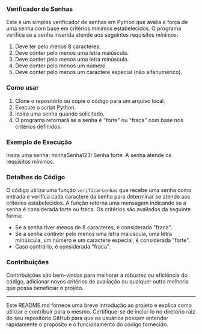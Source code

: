 ### Verificador de Senhas

Este é um simples verificador de senhas em Python que avalia a força de uma senha com base em critérios mínimos estabelecidos. O programa verifica se a senha inserida atende aos seguintes requisitos mínimos:

1. Deve ter pelo menos 8 caracteres.
2. Deve conter pelo menos uma letra maiúscula.
3. Deve conter pelo menos uma letra minúscula.
4. Deve conter pelo menos um número.
5. Deve conter pelo menos um caractere especial (não alfanumérico).

### Como usar

1. Clone o repositório ou copie o código para um arquivo local.
2. Execute o script Python.
3. Insira uma senha quando solicitado.
4. O programa retornará se a senha é "forte" ou "fraca" com base nos critérios definidos.

### Exemplo de Execução
Insira uma senha: minhaSenha123!
Senha forte: A senha atende os requisitos mínimos.


### Detalhes do Código

O código utiliza uma função `verificarsenhas` que recebe uma senha como entrada e verifica cada caractere da senha para determinar se atende aos critérios estabelecidos. A função retorna uma mensagem indicando se a senha é considerada forte ou fraca. Os critérios são avaliados da seguinte forma:

- Se a senha tiver menos de 8 caracteres, é considerada "fraca".
- Se a senha contiver pelo menos uma letra maiúscula, uma letra minúscula, um número e um caractere especial, é considerada "forte".
- Caso contrário, é considerada "fraca".

### Contribuições

Contribuições são bem-vindas para melhorar a robustez ou eficiência do código, adicionar novos critérios de avaliação ou qualquer outra melhoria que possa beneficiar o projeto.

---

Este README.md fornece uma breve introdução ao projeto e explica como utilizar e contribuir para o mesmo. Certifique-se de incluí-lo no diretório raiz do seu repositório GitHub para que os usuários possam entender rapidamente o propósito e o funcionamento do código fornecido.
